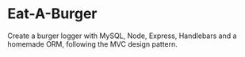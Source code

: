 # Eat-A-Burger
Create a burger logger with MySQL, Node, Express, Handlebars and a homemade ORM, following the MVC design pattern.
